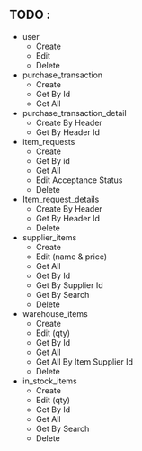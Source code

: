 ## TODO :

- user
    - Create
    - Edit
    - Delete
- purchase_transaction
    - Create
    - Get By Id
    - Get All
- purchase_transaction_detail
    - Create By Header
    - Get By Header Id
- item_requests
    - Create
    - Get By id
    - Get All
    - Edit Acceptance Status
    - Delete
- Item_request_details
    - Create By Header
    - Get By Header Id
    - Delete
- supplier_items
    - Create
    - Edit (name & price)
    - Get All
    - Get By Id
    - Get By Supplier Id
    - Get By Search
    - Delete
- warehouse_items
    - Create
    - Edit (qty)
    - Get By Id
    - Get All
    - Get All By Item Supplier Id
    - Delete
- in_stock_items
    - Create
    - Edit (qty)
    - Get By Id
    - Get All
    - Get By Search
    - Delete